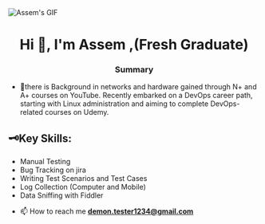 
<!DOCTYPE html>
<html>
<head>
</head>
<body>

<img class="profile-gif" src="https://i.seadn.io/gae/HdmBkaLf84iRc5vUk2maJXKzXcaHjqervzhcNpI84mLMkX83tvwpUCApYF9QUT2NZlZYgEMfC9jUTqiML9lmJZ91OF6CNXcjqEg0Eeg?auto=format&dpr=1&w=1000" alt="Assem's GIF">

<h1 style="text-align: center;">Hi 👋, I'm Assem ,(Fresh Graduate) </h1>
<h3 style="text-align: center;">Summary</h3>

- 🌱there is Background in networks and hardware gained through N+ and A+ courses on YouTube. Recently embarked on a DevOps career path, starting with Linux administration and aiming to complete DevOps-related courses on Udemy.
<!DOCTYPE html>
<html>
<head>
</head>
<body>
<h2>🗝Key Skills:</h2>
<ul class="key-skills">
  <li>Manual Testing</li>
  <li>Bug Tracking on jira</li>
  <li>Writing Test Scenarios and Test Cases</li>
  <li>Log Collection (Computer and Mobile)</li>
  <li>Data Sniffing with Fiddler</li>
</ul>
</body>
</html>

- 📫 How to reach me **demon.tester1234@gmail.com**

</body>
</html>
